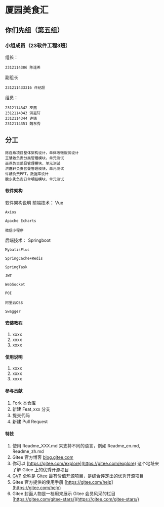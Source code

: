 # 厦园美食汇
## 你们先组（第五组）

### 小组成员（23软件工程3班）

组长：

```
2312114306 陈连希
```

副组长

```
231211433316 许纪超
```

组员：

```
2312114342 巫燕
2312114343 洪嘉轩
2312114344 许婧
2312114351 魏东秀
```

## 分工

```
陈连希项目整体架构设计，单体改微服务设计
王慧敏负责分类管理模块，单元测试
巫燕负责菜品管理模块，单元测试
洪嘉轩负责套餐管理模块，单元测试
许婧负责PPT，数据库设计
魏东秀负责订单明细模块，单元测试
```

#### 软件架构
软件架构说明
前端技术：
    Vue

    Axios

    Apache Echarts

    微信小程序

后端技术：
    Springboot

    MybatisPlus

    SpringCache+Redis

    SpringTask

    JWT

    WebSocket

    POI

    阿里云OSS

    Swagger


#### 安装教程

1.  xxxx
2.  xxxx
3.  xxxx

#### 使用说明

1.  xxxx
2.  xxxx
3.  xxxx

#### 参与贡献

1.  Fork 本仓库
2.  新建 Feat_xxx 分支
3.  提交代码
4.  新建 Pull Request


#### 特技

1.  使用 Readme\_XXX.md 来支持不同的语言，例如 Readme\_en.md, Readme\_zh.md
2.  Gitee 官方博客 [blog.gitee.com](https://blog.gitee.com)
3.  你可以 [https://gitee.com/explore](https://gitee.com/explore) 这个地址来了解 Gitee 上的优秀开源项目
4.  [GVP](https://gitee.com/gvp) 全称是 Gitee 最有价值开源项目，是综合评定出的优秀开源项目
5.  Gitee 官方提供的使用手册 [https://gitee.com/help](https://gitee.com/help)
6.  Gitee 封面人物是一档用来展示 Gitee 会员风采的栏目 [https://gitee.com/gitee-stars/](https://gitee.com/gitee-stars/)
